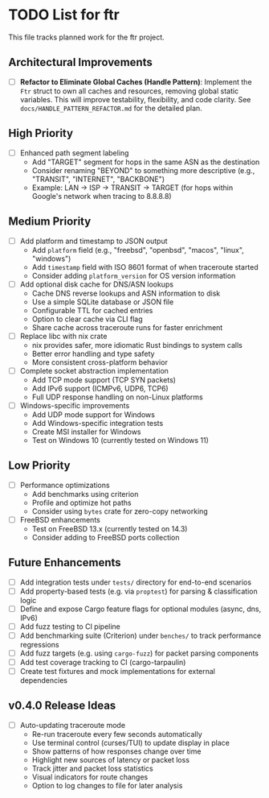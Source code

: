 # TODO List for ftr

This file tracks planned work for the ftr project.

## Architectural Improvements

- [ ] **Refactor to Eliminate Global Caches (Handle Pattern)**: Implement the `Ftr` struct to own all caches and resources, removing global static variables. This will improve testability, flexibility, and code clarity. See `docs/HANDLE_PATTERN_REFACTOR.md` for the detailed plan.

## High Priority

- [ ] Enhanced path segment labeling
  - Add "TARGET" segment for hops in the same ASN as the destination
  - Consider renaming "BEYOND" to something more descriptive (e.g., "TRANSIT", "INTERNET", "BACKBONE")
  - Example: LAN → ISP → TRANSIT → TARGET (for hops within Google's network when tracing to 8.8.8.8)

## Medium Priority

- [ ] Add platform and timestamp to JSON output
  - Add `platform` field (e.g., "freebsd", "openbsd", "macos", "linux", "windows")
  - Add `timestamp` field with ISO 8601 format of when traceroute started
  - Consider adding `platform_version` for OS version information
- [ ] Add optional disk cache for DNS/ASN lookups
  - Cache DNS reverse lookups and ASN information to disk
  - Use a simple SQLite database or JSON file
  - Configurable TTL for cached entries
  - Option to clear cache via CLI flag
  - Share cache across traceroute runs for faster enrichment
- [ ] Replace libc with nix crate
  - nix provides safer, more idiomatic Rust bindings to system calls
  - Better error handling and type safety
  - More consistent cross-platform behavior
- [ ] Complete socket abstraction implementation
  - Add TCP mode support (TCP SYN packets)
  - Add IPv6 support (ICMPv6, UDP6, TCP6)
  - Full UDP response handling on non-Linux platforms
- [ ] Windows-specific improvements
  - Add UDP mode support for Windows
  - Add Windows-specific integration tests
  - Create MSI installer for Windows
  - Test on Windows 10 (currently tested on Windows 11)

## Low Priority

- [ ] Performance optimizations
  - Add benchmarks using criterion
  - Profile and optimize hot paths
  - Consider using `bytes` crate for zero-copy networking
- [ ] FreeBSD enhancements
  - Test on FreeBSD 13.x (currently tested on 14.3)
  - Consider adding to FreeBSD ports collection

## Future Enhancements

- [ ] Add integration tests under `tests/` directory for end-to-end scenarios
- [ ] Add property-based tests (e.g. via `proptest`) for parsing & classification logic
- [ ] Define and expose Cargo feature flags for optional modules (async, dns, IPv6)
- [ ] Add fuzz testing to CI pipeline
- [ ] Add benchmarking suite (Criterion) under `benches/` to track performance regressions
- [ ] Add fuzz targets (e.g. using `cargo-fuzz`) for packet parsing components
- [ ] Add test coverage tracking to CI (cargo-tarpaulin)
- [ ] Create test fixtures and mock implementations for external dependencies

## v0.4.0 Release Ideas

- [ ] Auto-updating traceroute mode
  - Re-run traceroute every few seconds automatically
  - Use terminal control (curses/TUI) to update display in place
  - Show patterns of how responses change over time
  - Highlight new sources of latency or packet loss
  - Track jitter and packet loss statistics
  - Visual indicators for route changes
  - Option to log changes to file for later analysis